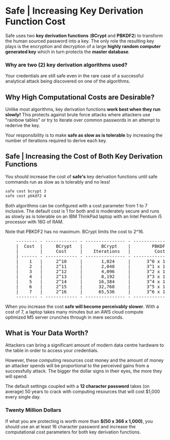 
# Safe | Increasing Key Derivation Function Cost

Safe uses two **key derivation functions** (**BCrypt** and **PBKDF2**) to transform the human sourced password into a key. The only role the resulting key plays is the encryption and decryption of a large **highly random computer generated key** which in turn protects the **master database**.

### Why are two (2) key derivation algorithms used?

Your credentials are still safe even in the rare case of a successful analytical attack being discovered on one of the algorithms.

## Why High Computational Costs are Desirable?

Unlike most algorithms, key derivation functions **work best when they run slowly!** This protects against brute force attacks where attackers use "rainbow tables" or try to iterate over common passwords in an attempt to rederive the key.

Your responsibility is to make **safe as slow as is tolerable** by increasing the number of iterations required to derive each key.

## Safe | Increasing the Cost of Both Key Derivation Functions

You should increase the cost of **safe's** key derivation functions until safe commands run as slow as is tolerably and no less!

```bash
safe cost bcrypt 3
safe cost pbkdf2 4
```

Both algorithms can be configured with a cost parameter from 1 to 7 inclusive. The default cost is 1 for both and is moderately secure and runs as slowly as is tolerable on an IBM ThinkPad laptop with an Intel Pentium i5 processor with 16G of RAM.

Note that PBKDF2 has no maximum. BCrypt limits the cost to 2^16.

<pre>
    -------- - ------------ - --------------- - --------------------- - ---------------- -
    |  Cost  |     BCrypt   |       BCrypt    |        PBKDF2         |     PBKDF2       |
    |        |     Cost     |    Iterations   |         Cost          |   Iterations     |
    | ------ - ------------ - --------------- - --------------------- - ---------------- |
    |    1   |     2^10     |       1,024     |      3^0 x 100,000    |       100,000    |
    |    2   |     2^11     |       2,048     |      3^1 x 100,000    |       300,000    |
    |    3   |     2^12     |       4,096     |      3^2 x 100,000    |       900,000    |
    |    4   |     2^13     |       8,192     |      3^3 x 100,000    |     2,700,000    |
    |    5   |     2^14     |      16,384     |      3^4 x 100,000    |     8,100,000    |
    |    6   |     2^15     |      32,768     |      3^5 x 100,000    |    24,300,000    |
    |    7   |     2^16     |      65,536     |      3^6 x 100,000    |    72,900,000    |
    -------- - ------------ - --------------- - --------------------- - ---------------- -
</pre>

When you increase the cost **safe will become perceivably slower**. With a cost of 7, a laptop takes many minutes but an AWS cloud compute optimized M5 server crunches through in mere seconds.

## What is Your Data Worth?

Attackers can bring a significant amount of modern data centre hardware to the table in order to access your credentials.

However, these computing resources cost money and the amount of money an attacker spends will be proportional to the perceived gains from a successfully attack. The bigger the dollar signs in their eyes, the more they will spend.

The default settings coupled with a **12 character password** takes (on average) 50 years to crack with computing resources that will cost $1,000 every single day.

### Twenty Million Dollars

If what you are protecting is worth more than **$(50 x 366 x 1,000)**, you should use an at least 16 character password and increase the computational cost parameters for both key derivation functions.

